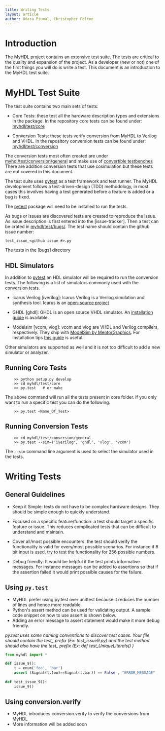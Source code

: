 ```yaml
---
title: Writing Tests
layout: article
author: Udara Piumal, Christopher Felton
---
```


Introduction
============
The MyHDL project contains an extensive test suite.  The tests 
are critical to the quality and expansion of the project.  As 
a developer (new or not) one of the first things you will do 
is write a test.  This document is an introduction to the MyHDL
test suite.


MyHDL Test Suite
================
The test suite contains two main sets of tests:

* Core Tests: these test all the hardware description types and
  extensions in the package.  In the repository core tests can be 
  found under: [myhdl/test/core](https://github.com/jandecaluwe/myhdl/tree/master/myhdl/test/core)

* Conversion Tests: these tests verify conversion 
  from MyHDL to Verilog and VHDL.  In the repository conversion tests 
  can be found under: [myhdl/test/conversion](https://github.com/jandecaluwe/myhdl/tree/master/myhdl/test/conversion)

The conversion tests most often created are under [myhdl/test/conversion/general](https://github.com/jandecaluwe/myhdl/tree/master/myhdl/test/conversion/general)
and make use of [convertible testbenches](http://docs.myhdl.org/en/latest/whatsnew/0.6.html#conversion-of-test-benches)
There are addition conversion tests that use cosimulation but these
tests are not covered in this document.

The test suite uses [pytest](http://pytest.org) as a
test framework and test runner.  The MyHDL development follows a 
test-driven-design (TDD) methodology, in most cases this involves
having a test generated before a feature is added or a bug is 
fixed.

The [pytest](http://pytest.org) package will need to be installed 
to run the tests.

As bugs or issues are discovered tests are created to reproduce
the issue.  As issue description is first entered into the [issue-tracker].
Then a test can be crated in [myhdl/test/bugs/](https://github.com/jandecaluwe/myhdl/tree/master/myhdl/test/bugs).
The test name should contain the github issue number:

    test_issue_<github issue #>.py
    
The tests in the [bugs] directory 

HDL Simulators
--------------
In addition to [pytest](http://pytest.org) an HDL simulator will be 
required to run the conversion tests.  The following is a list of 
simulators commonly used with the conversion tests.

* Icarus Verilog [iverilog]: Icarus Verilog is a Verilog simulation 
  and synthesis tool.  Icarus is an [open-source project](https://github.com/steveicarus/iverilog)

* GHDL [ghdl]: GHDL is an open source VHDL simulator. An [installation 
  guide](http://design4hardware.blogspot.com/2015/04/install-ghdl.html) is available. 

* Modelsim [vcom, vlog]: vcom and vlog are VHDL and Verilog compilers, 
  respectively.  They ship with [ModelSim by MentorGraphics](http://www.mentor.com/products/fv/modelsim/).
  For installation tips [this guide](http://mattaw.blogspot.com/2014/05/making-modelsim-altera-starter-edition.html) 
  is useful.
      
Other simulators are supported as well and it is not too difficult
to add a new simulator or analyzer.


Running Core Tests
------------------

```
    >> python setup.py develop
    >> cd myhdl/test/core
    >> py.test   # or make
```

The above command will run all the tests present in core folder. 
If you only want to run a specific test you can do the following.

```
    >> py.test <Name_Of_Test>
```

Running Conversion Tests
------------------------
```
    >> cd myhdl/test/conversion/general
    >> py.test --sim=('iverilog', 'ghdl', 'vlog', 'vcom') 
```

The `--sim` command line argument is used to select the simulator 
used in the tests.


Writing Tests
=============

<!-- 
 @todo: this should be simplified, this document should contain
        the how's:
          - to add a test add it here
          - to run a test run it like
          - gotcha's and other things
-->

<!-- REMOVE METHODOLOGY 
Methodology
-----------
1. Decide on the feature or function that is going to be tested. (File 
   name of the test case should contain this information)
2. Study the events/scenarios where the particular feature is used. 
   Pick a simple and common way of using it.
3. Write a simple design which uses the particular feature.
4. Generate a test vector of reasonable size.
5. Validate the output of the unit under test against the expected output.

*Sometimes the test will be written to misuse a feature and then will 
be tested for raising the correct exception.*
-->

General Guidelines
------------------
* Keep it Simple: tests do not have to be complex hardware designs. 
  They should be simple enough to quickly understand.
  
* Focused on a specific feature/function: a test should target a 
  specific feature or issue.  This reduces complicated tests that 
  can be difficult to understand and maintain.
  
<!-- @todo: this needs rewording and not really true -->
* Cover all/most possible encounters: the test should verify the 
  functionality is valid for every/most possible scenarios. For 
  instance if 8 bit input is used, try to test the functionality 
  for 256 possible numbers.
  
* Debug friendly:  It would be helpful if the test prints informative 
  messages.  For instance messages can be added to assertions so that 
  if the assertion failed it would print possible causes for the failure.

<!-- REMOVE Valid... heading
Validating output
=================
--> 

<!-- 
  @todo: the unittest stuff should be removed because it is 
         deprecated
-->
         

Using `py.test`
---------------
* MyHDL prefer using py.test over unittest because it reduces the 
  number of lines and hence more readable.
* Python's assert method can be used for validating output. A sample 
  code snippet on how to use assert is shown below.
* Adding an error message to assert statement would make it more 
  debug friendly.

*py.test uses some naming conventions to discover test cases. Your 
file should contain the test_ prefix (Ex: test_issue9.py) and the test 
method should also have the test_ prefix (Ex: def test_UniqueLiterals() )*

```python
from myhdl import *

def issue_9():
    t = enum('foo', 'bar')
    assert (Signal(t.foo)==Signal(t.bar)) == False , "ERROR_MESSAGE"
    
def test_issue_9():
    issue_9()
```

Using conversion.verify
-----------------------
* MyHDL introduces conversion.verify to verify the conversions from MyHDL
* More information will be added soon